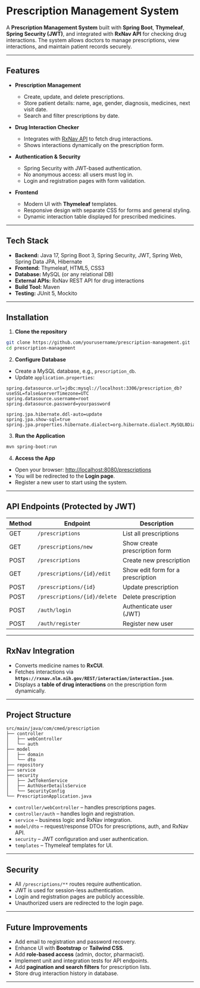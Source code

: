 # Prescription Management System

A **Prescription Management System** built with **Spring Boot**, **Thymeleaf**, **Spring Security (JWT)**, and integrated with **RxNav API** for checking drug interactions. The system allows doctors to manage prescriptions, view interactions, and maintain patient records securely.

---

## Features

- **Prescription Management**
  - Create, update, and delete prescriptions.
  - Store patient details: name, age, gender, diagnosis, medicines, next visit date.
  - Search and filter prescriptions by date.

- **Drug Interaction Checker**
  - Integrates with [RxNav API](https://rxnav.nlm.nih.gov/) to fetch drug interactions.
  - Shows interactions dynamically on the prescription form.

- **Authentication & Security**
  - Spring Security with JWT-based authentication.
  - No anonymous access: all users must log in.
  - Login and registration pages with form validation.

- **Frontend**
  - Modern UI with **Thymeleaf** templates.
  - Responsive design with separate CSS for forms and general styling.
  - Dynamic interaction table displayed for prescribed medicines.

---

## Tech Stack

- **Backend:** Java 17, Spring Boot 3, Spring Security, JWT, Spring Web, Spring Data JPA, Hibernate
- **Frontend:** Thymeleaf, HTML5, CSS3
- **Database:** MySQL (or any relational DB)
- **External APIs:** RxNav REST API for drug interactions
- **Build Tool:** Maven
- **Testing:** JUnit 5, Mockito

---

## Installation

1. **Clone the repository**

```bash
git clone https://github.com/yourusername/prescription-management.git
cd prescription-management
````

2. **Configure Database**

* Create a MySQL database, e.g., `prescription_db`.
* Update `application.properties`:

```properties
spring.datasource.url=jdbc:mysql://localhost:3306/prescription_db?useSSL=false&serverTimezone=UTC
spring.datasource.username=root
spring.datasource.password=yourpassword

spring.jpa.hibernate.ddl-auto=update
spring.jpa.show-sql=true
spring.jpa.properties.hibernate.dialect=org.hibernate.dialect.MySQL8Dialect
```

3. **Run the Application**

```bash
mvn spring-boot:run
```

4. **Access the App**

* Open your browser: [http://localhost:8080/prescriptions](http://localhost:8080/prescriptions)
* You will be redirected to the **Login page**.
* Register a new user to start using the system.

---

## API Endpoints (Protected by JWT)

| Method | Endpoint                     | Description                       |
| ------ | ---------------------------- | --------------------------------- |
| GET    | `/prescriptions`             | List all prescriptions            |
| GET    | `/prescriptions/new`         | Show create prescription form     |
| POST   | `/prescriptions`             | Create new prescription           |
| GET    | `/prescriptions/{id}/edit`   | Show edit form for a prescription |
| POST   | `/prescriptions/{id}`        | Update prescription               |
| POST   | `/prescriptions/{id}/delete` | Delete prescription               |
| POST   | `/auth/login`                | Authenticate user (JWT)           |
| POST   | `/auth/register`             | Register new user                 |

---

## RxNav Integration

* Converts medicine names to **RxCUI**.
* Fetches interactions via **`https://rxnav.nlm.nih.gov/REST/interaction/interaction.json`**.
* Displays a **table of drug interactions** on the prescription form dynamically.

---

## Project Structure

```
src/main/java/com/cmed/prescription
├── controller
│   ├── webController
│   └── auth
├── model
│   ├── domain
│   └── dto
├── repository
├── service
├── security
│   ├── JwtTokenService
│   ├── AuthUserDetailsService
│   └── SecurityConfig
└── PrescriptionApplication.java
```

* `controller/webController` – handles prescriptions pages.
* `controller/auth` – handles login and registration.
* `service` – business logic and RxNav integration.
* `model/dto` – request/response DTOs for prescriptions, auth, and RxNav API.
* `security` – JWT configuration and user authentication.
* `templates` – Thymeleaf templates for UI.

---

## Security

* All `/prescriptions/**` routes require authentication.
* JWT is used for session-less authentication.
* Login and registration pages are publicly accessible.
* Unauthorized users are redirected to the login page.

---

## Future Improvements

* Add email to registration and password recovery.
* Enhance UI with **Bootstrap** or **Tailwind CSS**.
* Add **role-based access** (admin, doctor, pharmacist).
* Implement unit and integration tests for API endpoints.
* Add **pagination and search filters** for prescription lists.
* Store drug interaction history in database.

---

